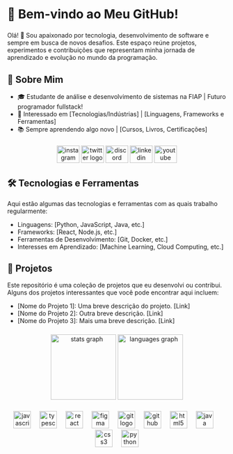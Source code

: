 <h1 align="left">🌟 Bem-vindo ao Meu GitHub!</h1>

###

<p>Olá! 👋 Sou apaixonado por tecnologia, desenvolvimento de software e sempre em busca de novos desafios. Este espaço reúne projetos, experimentos e contribuições que representam minha jornada de aprendizado e evolução no mundo da programação.</p>

###

<h2>🚀 Sobre Mim<br></h2>
<ul>
  <li>🎓 Estudante de análise e desenvolvimento de sistemas na FIAP | Futuro programador fullstack!</li>
  <li>💼 Interessado em [Tecnologias/Indústrias] | [Linguagens, Frameworks e Ferramentas]</li>
  <li>📚 Sempre aprendendo algo novo | [Cursos, Livros, Certificações]</li>
</ul>

###

<div align="center">
  <img src="https://www.instagram.com/macinho_07/" width="52" height="40" alt="instagram logo"  />
  <img src="https://raw.githubusercontent.com/maurodesouza/profile-readme-generator/master/src/assets/icons/social/twitter/default.svg" width="52" height="40" alt="twitter logo"  />
  <img src="https://raw.githubusercontent.com/maurodesouza/profile-readme-generator/master/src/assets/icons/social/discord/default.svg" width="52" height="40" alt="discord logo"  />
  <img src="https://www.linkedin.com/in/marcelo-scoleso/" width="52" height="40" alt="linkedin logo"  />
  <img src="https://raw.githubusercontent.com/maurodesouza/profile-readme-generator/master/src/assets/icons/social/youtube/default.svg" width="52" height="40" alt="youtube logo"  />
</div>

###

<h2>🛠️ Tecnologias e Ferramentas</h2>
<p>Aqui estão algumas das tecnologias e ferramentas com as quais trabalho regularmente:</p>
<ul>
  <li>Linguagens: [Python, JavaScript, Java, etc.]</li>
  <li>Frameworks: [React, Node.js, etc.]</li>
  <li>Ferramentas de Desenvolvimento: [Git, Docker, etc.]</li>
  <li>Interesses em Aprendizado: [Machine Learning, Cloud Computing, etc.]</li>
</ul>

###

<h2>🌱 Projetos</h2>
<p>Este repositório é uma coleção de projetos que eu desenvolvi ou contribui. Alguns dos projetos interessantes que você pode encontrar aqui incluem:</p>
<ul>
  <li>[Nome do Projeto 1]: Uma breve descrição do projeto. [Link]</li>
  <li>[Nome do Projeto 2]: Outra breve descrição. [Link]</li>
  <li>[Nome do Projeto 3]: Mais uma breve descrição. [Link]</li>
</ul>

###

<div align="center">
  <img src="https://github-readme-stats.vercel.app/api?username=marceloscoleso&hide_title=false&hide_rank=false&show_icons=true&include_all_commits=true&count_private=true&disable_animations=false&theme=dracula&locale=en&hide_border=false&order=1" height="150" alt="stats graph"  />
  <img src="https://github-readme-stats.vercel.app/api/top-langs?username=marceloscoleso&locale=en&hide_title=false&layout=compact&card_width=320&langs_count=5&theme=dracula&hide_border=false&order=2" height="150" alt="languages graph"  />
</div>

###

<div align="center">
  <img src="https://cdn.jsdelivr.net/gh/devicons/devicon/icons/javascript/javascript-original.svg" height="40" alt="javascript logo"  />
  <img width="12" />
  <img src="https://cdn.jsdelivr.net/gh/devicons/devicon/icons/typescript/typescript-original.svg" height="40" alt="typescript logo"  />
  <img width="12" />
  <img src="https://cdn.jsdelivr.net/gh/devicons/devicon/icons/react/react-original.svg" height="40" alt="react logo"  />
  <img width="12" />
  <img src="https://cdn.jsdelivr.net/gh/devicons/devicon/icons/figma/figma-original.svg" height="40" alt="figma logo"  />
  <img width="12" />
  <img src="https://cdn.jsdelivr.net/gh/devicons/devicon/icons/git/git-original.svg" height="40" alt="git logo"  />
  <img width="12" />
  <img src="https://cdn.jsdelivr.net/gh/devicons/devicon/icons/github/github-original.svg" height="40" alt="github logo"  />
  <img width="12" />
  <img src="https://cdn.jsdelivr.net/gh/devicons/devicon/icons/html5/html5-original.svg" height="40" alt="html5 logo"  />
  <img width="12" />
  <img src="https://cdn.jsdelivr.net/gh/devicons/devicon/icons/java/java-original.svg" height="40" alt="java logo"  />
  <img width="12" />
  <img src="https://cdn.jsdelivr.net/gh/devicons/devicon/icons/css3/css3-original.svg" height="40" alt="css3 logo"  />
  <img width="12" />
  <img src="https://cdn.jsdelivr.net/gh/devicons/devicon/icons/python/python-original.svg" height="40" alt="python logo"  />
</div>


